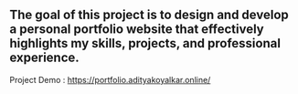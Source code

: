 ## The goal of this project is to design and develop a personal portfolio website that effectively highlights my skills, projects, and professional experience.

Project Demo : https://portfolio.adityakoyalkar.online/
